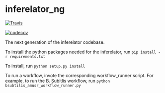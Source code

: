 # inferelator_ng

[![Travis](https://api.travis-ci.org/simonsfoundation/inferelator_ng.svg?branch=master)](https://travis-ci.org/simonsfoundation/inferelator_ng)

[![codecov](https://codecov.io/gh/simonsfoundation/inferelator_ng/branch/master/graph/badge.svg)](https://codecov.io/gh/simonsfoundation/inferelator_ng)

The next generation of the inferelator codebase.

To install the python packages needed for the inferelator, run `pip install -r requirements.txt`


To install, run `python setup.py install`

To run a workflow, invote the corresponding workflow_runner script. For example, to run the B. Subitlis workflow, run `python bsubtilis_amusr_workflow_runner.py`
